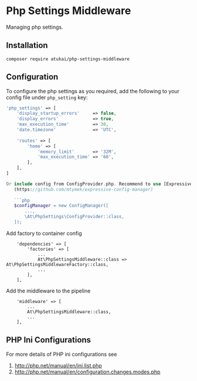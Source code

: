# Php Settings Middleware
Managing php settings.

## Installation

`composer require atukai/php-settings-middleware`

## Configuration

To configure the php settings as you required, add the following to your config file
under `php_setting` key:

```php
'php_settings' => [
    'display_startup_errors'     => false,
    'display_errors'             => true,
    'max_execution_time'         => 30,
    'date.timezone'              => 'UTC',
    
    'routes' => [
        'home' => [
            'memory_limit'       => '32M',
            'max_execution_time' => '60',
        ],
    ],
]

Or include config from ConfigProvider.php. Recommend to use [Expressive Configuration Manager] 
   (https://github.com/mtymek/expressive-config-manager)
   
   ```php
   $configManager = new ConfigManager([
       ...,
       \At\PhpSettings\ConfigProvider::class,
   ]);
   ``` 

Add factory to container config
```
	'dependencies' => [
		'factories' => [
			...
			At\PhpSettingsMiddleware::class => At\PhpSettingsMiddlewareFactory::class,
			...
		],
	],
```

Add the middleware to the pipeline	
```
	'middleware' => [
		...
		At\PhpSettingsMiddleware::class,
		...
	],	
```

## PHP Ini Configurations

For more details of PHP ini configurations see

1. http://php.net/manual/en/ini.list.php 
2. http://php.net/manual/en/configuration.changes.modes.php 